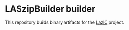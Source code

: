 # LASzipBuilder builder

This repository builds binary artifacts for the [LazIO](https://github.com/evetion/LazIO.jl) project.
